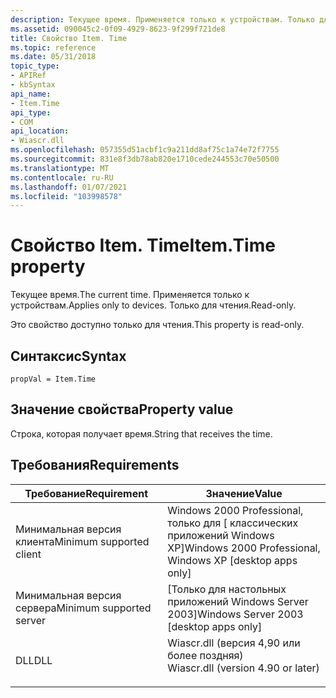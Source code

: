 ```yaml
---
description: Текущее время. Применяется только к устройствам. Только для чтения.
ms.assetid: 090045c2-0f09-4929-8623-9f299f721de8
title: Свойство Item. Time
ms.topic: reference
ms.date: 05/31/2018
topic_type:
- APIRef
- kbSyntax
api_name:
- Item.Time
api_type:
- COM
api_location:
- Wiascr.dll
ms.openlocfilehash: 057355d51acbf1c9a211dd8af75c1a74e72f7755
ms.sourcegitcommit: 831e8f3db78ab820e1710cede244553c70e50500
ms.translationtype: MT
ms.contentlocale: ru-RU
ms.lasthandoff: 01/07/2021
ms.locfileid: "103998578"
---
```

# <a name="itemtime-property"></a><span data-ttu-id="6e8e7-105">Свойство Item. Time</span><span class="sxs-lookup"><span data-stu-id="6e8e7-105">Item.Time property</span></span>

<span data-ttu-id="6e8e7-106">Текущее время.</span><span class="sxs-lookup"><span data-stu-id="6e8e7-106">The current time.</span></span> <span data-ttu-id="6e8e7-107">Применяется только к устройствам.</span><span class="sxs-lookup"><span data-stu-id="6e8e7-107">Applies only to devices.</span></span> <span data-ttu-id="6e8e7-108">Только для чтения.</span><span class="sxs-lookup"><span data-stu-id="6e8e7-108">Read-only.</span></span>

<span data-ttu-id="6e8e7-109">Это свойство доступно только для чтения.</span><span class="sxs-lookup"><span data-stu-id="6e8e7-109">This property is read-only.</span></span>

## <a name="syntax"></a><span data-ttu-id="6e8e7-110">Синтаксис</span><span class="sxs-lookup"><span data-stu-id="6e8e7-110">Syntax</span></span>


```JScript
propVal = Item.Time
```



## <a name="property-value"></a><span data-ttu-id="6e8e7-111">Значение свойства</span><span class="sxs-lookup"><span data-stu-id="6e8e7-111">Property value</span></span>

<span data-ttu-id="6e8e7-112">Строка, которая получает время.</span><span class="sxs-lookup"><span data-stu-id="6e8e7-112">String that receives the time.</span></span>

## <a name="requirements"></a><span data-ttu-id="6e8e7-113">Требования</span><span class="sxs-lookup"><span data-stu-id="6e8e7-113">Requirements</span></span>



| <span data-ttu-id="6e8e7-114">Требование</span><span class="sxs-lookup"><span data-stu-id="6e8e7-114">Requirement</span></span> | <span data-ttu-id="6e8e7-115">Значение</span><span class="sxs-lookup"><span data-stu-id="6e8e7-115">Value</span></span> |
|-------------------------------------|---------------------------------------------------------------------------------------------------------------|
| <span data-ttu-id="6e8e7-116">Минимальная версия клиента</span><span class="sxs-lookup"><span data-stu-id="6e8e7-116">Minimum supported client</span></span><br/> | <span data-ttu-id="6e8e7-117">Windows 2000 Professional, только для \[ классических приложений Windows XP\]</span><span class="sxs-lookup"><span data-stu-id="6e8e7-117">Windows 2000 Professional, Windows XP \[desktop apps only\]</span></span><br/>                                        |
| <span data-ttu-id="6e8e7-118">Минимальная версия сервера</span><span class="sxs-lookup"><span data-stu-id="6e8e7-118">Minimum supported server</span></span><br/> | <span data-ttu-id="6e8e7-119">\[Только для настольных приложений Windows Server 2003\]</span><span class="sxs-lookup"><span data-stu-id="6e8e7-119">Windows Server 2003 \[desktop apps only\]</span></span><br/>                                                          |
| <span data-ttu-id="6e8e7-120">DLL</span><span class="sxs-lookup"><span data-stu-id="6e8e7-120">DLL</span></span><br/>                      | <dl> <span data-ttu-id="6e8e7-121"><dt>Wiascr.dll (версия 4,90 или более поздняя)</dt></span><span class="sxs-lookup"><span data-stu-id="6e8e7-121"><dt>Wiascr.dll (version 4.90 or later)</dt></span></span> </dl> |



 

 




